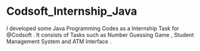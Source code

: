 # Codsoft_Internship_Java
I developed some Java Programming Codes as a Internship Task for @Codsoft . It consists of Tasks such as Number Guessing Game , Student Management System and ATM Interface .
